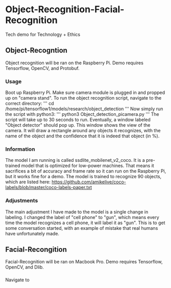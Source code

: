 # Object-Recognition-Facial-Recognition
Tech demo for Technology + Ethics

## Object-Recogntion
Object recognition will be ran on the Raspberry Pi. Demo requires Tensorflow, OpenCV, and Protobuf.

### Usage
Boot up Raspberry Pi. Make sure camera module is plugged in and propped up on "camera stand". To run the object recognition script, navigate to the correct directory:
'''
cd /home/pi/tensorflow1/models/research/object_detection
'''
Now simply run the script with python3:
'''
python3 Object_detection_picamera.py
'''
The script will take up to 30 seconds to run. Eventually, a window labeled "Object detector" should pop up. This window shows the view of the camera. It will draw a rectangle around any objects it recognizes, with the name of the object and the confidence that it is indeed that object (in %). 

### Information
The model I am running is called ssdlite_mobilenet_v2_coco. It is a pre-trained model that is optimized for low-power machines. That means it sacrifices a bit of accuracy and frame rate so it can run on the Raspberry Pi, but it works fine for a demo. The model is trained to recognize 90 objects, which are listed here: https://github.com/amikelive/coco-labels/blob/master/coco-labels-paper.txt

### Adjustments
The main adjustment I have made to the model is a single change in labeling. I changed the label of "cell phone" to "gun", which means every time the model recognizes a cell phone, it will label it as "gun". This is to get some conversation started, with an example of mistake that real humans have unfortunately made.

## Facial-Recongition
Facial-Recognition will be ran on Macbook Pro. Demo requires Tensorflow, OpenCV, and Dlib.

###
Navigate to 
